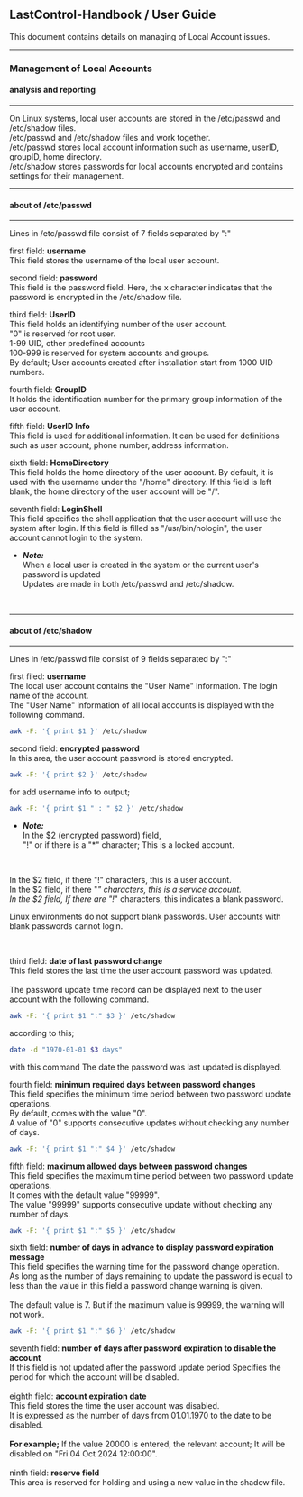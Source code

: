 ## LastControl-Handbook / User Guide
This document contains details on managing of Local Account issues.<br>

---
### Management of Local Accounts
#### analysis and reporting
---
On Linux systems, local user accounts are stored in the /etc/passwd and /etc/shadow files.<br>
/etc/passwd and /etc/shadow files and work together.<br>
/etc/passwd stores local account information such as username, userID, groupID, home directory.<br>
/etc/shadow stores passwords for local accounts encrypted and contains settings for their management.<br>

---
#### about of /etc/passwd
---
Lines in /etc/passwd file consist of 7 fields separated by ":" <br>

first field: **username**<br>
This field stores the username of the local user account.

second field: **password**<br>
This field is the password field. Here, the x character indicates that the password is encrypted in the /etc/shadow file.

third field: **UserID**<br>
This field holds an identifying number of the user account.<br>
"0" is reserved for root user.<br>
1-99 UID, other predefined accounts<br>
100-999 is reserved for system accounts and groups.<br>
By default; User accounts created after installation start from 1000 UID numbers.<br>

fourth field: **GroupID**<br>
It holds the identification number for the primary group information of the user account.

fifth field: **UserID Info**<br>
This field is used for additional information.
It can be used for definitions such as user account, phone number, address information.

sixth field: **HomeDirectory**<br>
This field holds the home directory of the user account. By default, it is used with the username under the "/home" directory.
If this field is left blank, the home directory of the user account will be "/".

seventh field: **LoginShell**<br>
This field specifies the shell application that the user account will use the system after login.
If this field is filled as "/usr/bin/nologin", the user account cannot login to the system.

- ***Note:***<br>
When a local user is created in the system or the current user's password is updated<br>
Updates are made in both /etc/passwd and /etc/shadow.<br>

<br>

---
#### about of /etc/shadow
---
Lines in /etc/passwd file consist of 9 fields separated by ":" <br>

first filed: **username**<br>
The local user account contains the "User Name" information. The login name of the account.<br>
The "User Name" information of all local accounts is displayed with the following command.<br>
```sh
awk -F: '{ print $1 }' /etc/shadow
```

second field: **encrypted password**<br>
In this area, the user account password is stored encrypted.
```sh
awk -F: '{ print $2 }' /etc/shadow
```
for add username info to output;
```sh
awk -F: '{ print $1 " : " $2 }' /etc/shadow
```

- ***Note:***<br>
In the $2 (encrypted password) field,<br>
"!" or if there is a "*" character; This is a locked account.<br>

<br>

In the $2 field, if there "!" characters, this is a user account.<br>
In the $2 field, if there "*" characters, this is a service account.<br>
In the $2 field, If there are "!*" characters, this indicates a blank password.<br>

Linux environments do not support blank passwords. User accounts with blank passwords cannot login.<br>

<br>

third field: **date of last password change**<br>
This field stores the last time the user account password was updated.<br>
<br>
The password update time record can be displayed next to the user account with the following command.<br>
```sh
awk -F: '{ print $1 ":" $3 }' /etc/shadow
```
according to this;
```sh
date -d "1970-01-01 $3 days"
```
with this command The date the password was last updated is displayed.<br>

fourth field: **minimum required days between password changes**<br>
This field specifies the minimum time period between two password update operations.<br>
By default, comes with the value "0".<br>
A value of "0" supports consecutive updates without checking any number of days.<br>
```sh
awk -F: '{ print $1 ":" $4 }' /etc/shadow
```

fifth field: **maximum allowed days between password changes**<br>
This field specifies the maximum time period between two password update operations.<br>
It comes with the default value "99999".<br>
The value "99999" supports consecutive update without checking any number of days.<br>
```sh
awk -F: '{ print $1 ":" $5 }' /etc/shadow
```

sixth field: **number of days in advance to display password expiration message**<br>
This field specifies the warning time for the password change operation.<br>
As long as the number of days remaining to update the password is equal to less than the value in this field a password change warning is given.<br>
<br>
The default value is 7. But if the maximum value is 99999, the warning will not work.<br>
```sh
awk -F: '{ print $1 ":" $6 }' /etc/shadow
```

seventh field: **number of days after password expiration to disable the account**<br>
If this field is not updated after the password update period Specifies the period for which the account will be disabled.<br>
<br>
eighth field: **account expiration date**<br>
This field stores the time the user account was disabled.<br>
It is expressed as the number of days from 01.01.1970 to the date to be disabled.<br>
<br>
**For example;**
If the value 20000 is entered, the relevant account; It will be disabled on "Fri 04 Oct 2024 12:00:00".<br>
<br>
ninth field: **reserve field**<br>
This area is reserved for holding and using a new value in the shadow file.<br>



